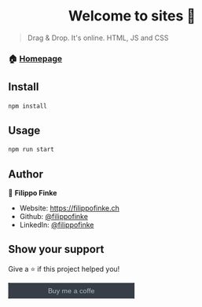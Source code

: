 <h1 align="center">Welcome to sites 👋</h1>

> Drag & Drop. It's online. HTML, JS and CSS

### 🏠 [Homepage](https://sites.filippofinke.ch)

## Install

```sh
npm install
```

## Usage

```sh
npm run start
```

## Author

👤 **Filippo Finke**

- Website: https://filippofinke.ch
- Github: [@filippofinke](https://github.com/filippofinke)
- LinkedIn: [@filippofinke](https://linkedin.com/in/filippofinke)

## Show your support

Give a ⭐️ if this project helped you!

<a href="https://www.buymeacoffee.com/filippofinke">
  <img src="https://github.com/filippofinke/filippofinke/raw/main/images/buymeacoffe.png" alt="Buy Me A McFlurry">
</a>
